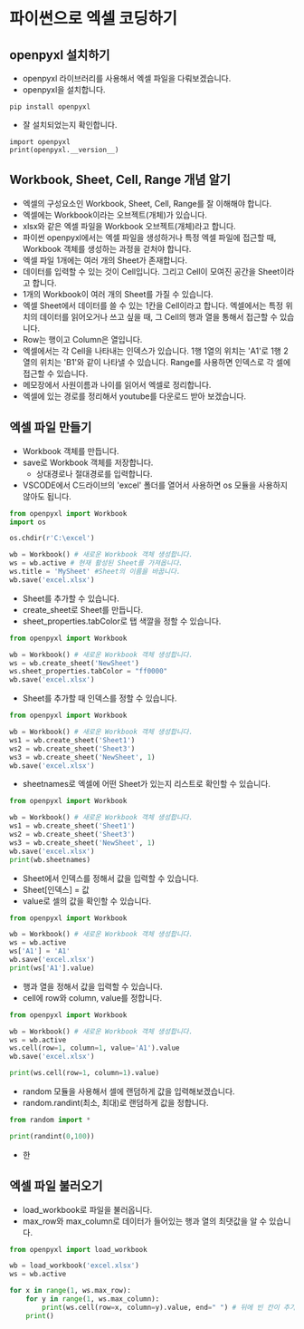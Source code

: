 # 파이썬으로 엑셀 코딩하기
## openpyxl 설치하기
* openpyxl 라이브러리를 사용해서 엑셀 파일을 다뤄보겠습니다.
* openpyxl을 설치합니다. 
```
pip install openpyxl
```

* 잘 설치되었는지 확인합니다.
```
import openpyxl
print(openpyxl.__version__)
```

## Workbook, Sheet, Cell, Range 개념 알기
* 엑셀의 구성요소인 Workbook, Sheet, Cell, Range를 잘 이해해야 합니다.
* 엑셀에는 Workbook이라는 오브젝트(개체)가 있습니다.
* xlsx와 같은 엑셀 파일을 Workbook 오브젝트(개체)라고 합니다.  
* 파이썬 openpyxl에서는 엑셀 파일을 생성하거나 특정 엑셀 파일에 접근할 때, Workbook 객체를 생성하는 과정을 걷처야 합니다. 
* 엑셀 파일 1개에는 여러 개의 Sheet가 존재합니다.
* 데이터를 입력할 수 있는 것이 Cell입니다. 그리고 Cell이 모여진 공간을 Sheet이라고 합니다.
* 1개의 Workbook이 여러 개의 Sheet를 가질 수 있습니다.
* 엑셀 Sheet에서 데이터를 쓸 수 있는 1칸을 Cell이라고 합니다. 엑셀에서는 특정 위치의 데이터를 읽어오거나 쓰고 싶을 때, 그 Cell의 행과 열을 통해서 접근할 수 있습니다.
* Row는 행이고 Column은 열입니다.
* 엑셀에서는 각 Cell을 나타내는 인덱스가 있습니다. 1행 1열의 위치는 'A1'로 1행 2열의 위치는 'B1'와 같이 나타낼 수 있습니다. Range를 사용하면 인덱스로 각 셀에 접근할 수 있습니다. 
* 메모장에서 사원이름과 나이를 읽어서 엑셀로 정리합니다.
* 엑셀에 있는 경로를 정리해서 youtube를 다운로드 받아 보겠습니다.

## 엑셀 파일 만들기
* Workbook 객체를 만듭니다.
* save로 Workbook 객체를 저장합니다.
  * 상대경로나 절대경로를 입력합니다.
* VSCODE에서 C드라이브의 'excel' 폴더를 열어서 사용하면 os 모듈을 사용하지 않아도 됩니다.  
```python
from openpyxl import Workbook
import os

os.chdir(r'C:\excel')

wb = Workbook() # 새로운 Workbook 객체 생성합니다.
ws = wb.active # 현재 활성된 Sheet를 가져옵니다.
ws.title = 'MySheet' #Sheet의 이름을 바꿉니다.
wb.save('excel.xlsx')
```

* Sheet를 추가할 수 있습니다.
* create_sheet로 Sheet를 만듭니다.
* sheet_properties.tabColor로 탭 색깔을 정할 수 있습니다.
```python
from openpyxl import Workbook

wb = Workbook() # 새로운 Workbook 객체 생성합니다.
ws = wb.create_sheet('NewSheet')
ws.sheet_properties.tabColor = "ff0000"
wb.save('excel.xlsx')
```

* Sheet를 추가할 때 인덱스를 정할 수 있습니다.
```python
from openpyxl import Workbook

wb = Workbook() # 새로운 Workbook 객체 생성합니다.
ws1 = wb.create_sheet('Sheet1')
ws2 = wb.create_sheet('Sheet3')
ws3 = wb.create_sheet('NewSheet', 1)
wb.save('excel.xlsx')
```

* sheetnames로 엑셀에 어떤 Sheet가 있는지 리스트로 확인할 수 있습니다.
```python
from openpyxl import Workbook

wb = Workbook() # 새로운 Workbook 객체 생성합니다.
ws1 = wb.create_sheet('Sheet1')
ws2 = wb.create_sheet('Sheet3')
ws3 = wb.create_sheet('NewSheet', 1)
wb.save('excel.xlsx')
print(wb.sheetnames)
```

* Sheet에서 인덱스를 정해서 값을 입력할 수 있습니다.
 * Sheet[인덱스] = 값
* value로 셀의 값을 확인할 수 있습니다. 
```python
from openpyxl import Workbook

wb = Workbook() # 새로운 Workbook 객체 생성합니다.
ws = wb.active
ws['A1'] = 'A1'
wb.save('excel.xlsx')
print(ws['A1'].value)
```

* 행과 열을 정해서 값을 입력할 수 있습니다.
* cell에 row와 column, value를 정합니다.
```python
from openpyxl import Workbook

wb = Workbook() # 새로운 Workbook 객체 생성합니다.
ws = wb.active
ws.cell(row=1, column=1, value='A1').value
wb.save('excel.xlsx')

print(ws.cell(row=1, column=1).value)
```

* random 모듈을 사용해서 셀에 랜덤하게 값을 입력해보겠습니다.
* random.randint(최소, 최대)로 랜덤하게 값을 정합니다.
```python
from random import * 

print(randint(0,100))
```

* 한 

## 엑셀 파일 불러오기
* load_workbook로 파일을 불러옵니다.
* max_row와 max_column로 데이터가 들어있는 행과 열의 최댓값을 알 수 있습니다.
```python
from openpyxl import load_workbook

wb = load_workbook('excel.xlsx')
ws = wb.active

for x in range(1, ws.max_row):
    for y in range(1, ws.max_column):
        print(ws.cell(row=x, column=y).value, end=" ") # 뒤에 빈 칸이 추가됩니다.
    print()
```






